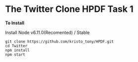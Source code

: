 # The Twitter Clone HPDF Task 1






**To Install**

Install Node v6.11.0(Recomented) / Stable

```shell
git clone https://github.com/kristo_tony/HPDF.git
cd Twitter
npm install
npm start
```
